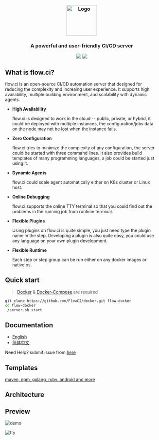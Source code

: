 <h3 align="center">
  <a href="https://flowci.github.io">
    <img src="https://github.com/FlowCI/docs/raw/master/src/logo.png" alt="Logo" width="100">
  </a>
</h3>

<h3 align="center">A powerful and user-friendly CI/CD server</h3>

<p align="center">
    <a href="https://github.com/FlowCI/docs/blob/master/LICENSE"><img src="https://img.shields.io/github/license/flowci/flow-core-x"></a>
    <a href="https://github.com/FlowCI/flow-core-x/releases/"><img src="https://img.shields.io/github/v/release/flowci/flow-core-x"></a>
</p>

## What is flow.ci?

flow.ci is an open-source CI/CD automation server that designed for reducing the complexity and increaing user experience. It supports high availability, multiple building environment, and scalability with dynamic agents.

- __High Availability__

    flow.ci is designed to work in the cloud -- public, private, or hybrid, it could be deployed with multiple instances, the configuration/jobs data on the node may not be lost when the instance fails.

- __Zero Configuration__

    flow.ci tries to minimize the complexity of any configuration, the server could be started with three command lines. It also provides build templates of many programming languages, a job could be started just using it.

- __Dynamic Agents__

    flow.ci could scale agent automatically either on K8s cluster or Linux host.

- __Online Debugging__
    
    flow.ci supports the online TTY terminal so that you could find out the problems in the running job from runtime terminal.

- __Flexible Plugins__

    Using plugins on flow.ci is quite simple, you just need type the plugin name in the step. Developing a plugin is also quite easy, you could use any language on your own plugin development. 

- __Flexible Runtime__ 
  
    Each step or step group can be run either on any docker images or native os.

## Quick start

> [Docker](https://docs.docker.com/install/) & [Docker-Compose](https://docs.docker.com/compose/install/) are required

```bash
git clone https://github.com/FlowCI/docker.git flow-docker
cd flow-docker
./server.sh start
```

## Documentation

+ [English](https://github.com/FlowCI/docs/tree/master/en/index.md) 
+ [简体中文](https://github.com/FlowCI/docs/tree/master/cn/index.md)

Need Help? submit issue from [here](https://github.com/FlowCI/docs/issues)


## Templates

[maven, npm, golang, ruby, android and more](https://github.com/FlowCI/templates)

## Architecture



## Preview

![demo](https://github.com/FlowCI/docs/raw/master/src/demo.gif)

![tty](https://github.com/FlowCI/docs/raw/master/src/step_tty.gif)
